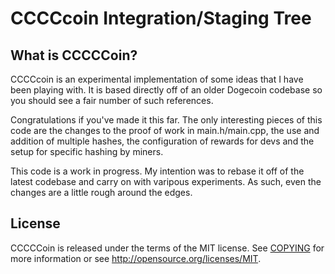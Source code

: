 # CCCCcoin Integration/Staging Tree


## What is CCCCCoin?
CCCCcoin is an experimental implementation of some ideas that I have been playing with.  It is based directly off of an older Dogecoin codebase so you should see a fair number of such references.   

Congratulations if you've made it this far.   The only interesting pieces of this code are the changes to the proof of work in main.h/main.cpp, the use and addition of multiple hashes, the configuration of rewards for devs and the setup for specific hashing by miners.  

This code is a work in progress.  My intention was to rebase it off of the latest codebase and carry on with varipous experiments.  As such, even the changes are a little rough around the edges.


## License 
CCCCCoin is released under the terms of the MIT license. See [COPYING](COPYING)
for more information or see http://opensource.org/licenses/MIT.

